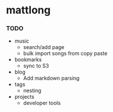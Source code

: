 mattlong
========

### TODO

* music
  * search/add page
  * bulk import songs from copy paste
* bookmarks
  * sync to S3
* blog
  * Add markdown parsing
* tags
  * nesting
* projects
  * developer tools

